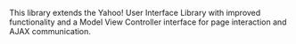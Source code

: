 This library extends the Yahoo! User Interface Library with improved functionality and a Model View Controller interface for page interaction and AJAX communication.